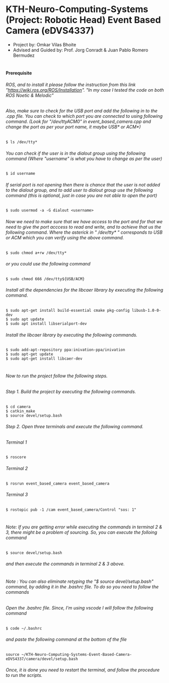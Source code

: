 # KTH-Neuro-Computing-Systems (Project: Robotic Head) Event Based Camera (eDVS4337) 
* Project by: Omkar Vilas Bhoite
* Advised and Guided by: Prof. Jorg Conradt & Juan Pablo Romero Bermudez

# #########################################################################################################################################################################################

# #########################################################################################################################################################################################

#### Prerequisite

###### ROS, and to install it please follow the instruction from this link "https://wiki.ros.org/ROS/Installation". "In my case I tested the code on both ROS Noetic & Melodic"

###### Also, make sure to check for the USB port and add the following in to the .cpp file. You can check to which port you are connected to using following command. (Look for "/dev/ttyACM0" in event_based_camera.cpp and change  the port as per your port name, it maybe USB* or ACM*)

```
$ ls /dev/tty*
```

###### You can check if the user is in the dialout group using the following command (Where "username" is what you have to change as per the user)

```
$ id username
```

###### If serial port is not opening then there is chance that the user is not added to the dialout group, and to add user to dialout group use the following command (this is optional, just in case you are not able to open the port)

```
$ sudo usermod -a -G dialout <username>
```

###### Now we need to make sure that we have access to the port and for that we need to give the port acccess to read and write, and to achieve that us the following command. Where the asterick in " /dev/tty* " corresponds to USB or ACM which you can verify using the above command. 

```
$ sudo chmod a+rw /dev/tty*
```
###### or you could use the following command

```
$ sudo chmod 666 /dev/tty${USB/ACM}
```

###### Install all the dependencies for the libcaer library by executing the following command.

```
$ sudo apt-get install build-essential cmake pkg-config libusb-1.0-0-dev
$ sudo apt update
$ sudo apt install libserialport-dev
```


###### Install the libcaer library by executing the following commands. 

```
$ sudo add-apt-repository ppa:inivation-ppa/inivation
$ sudo apt-get update
$ sudo apt-get install libcaer-dev
```


# #########################################################################################################################################################################################

###### Now to run the project follow the following steps.

###### Step 1. Build the project by executing the following commands.

```
$ cd camera
$ catkin_make   
$ source devel/setup.bash
```

###### Step 2. Open three terminals and execute the following command.

###### Terminal 1

```
$ roscore
```

###### Terminal 2 

```
$ rosrun event_based_camera event_based_camera
```

###### Terminal 3 

```
$ rostopic pub -1 /cam event_based_camera/Control "sos: 1"
```

# #########################################################################################################################################################################################

# #########################################################################################################################################################################################

###### Note: If you are getting error while executing the commands in terminal 2 & 3, there might be a problem of sourcing. So, you can execute the folloing command 

```
$ source devel/setup.bash
```

###### and then execute the commands in terminal 2 & 3 above.


# #########################################################################################################################################################################################


###### Note : You can also eliminate retyping the "$ source devel/setup.bash" command, by adding it in the .bashrc file. To do so you need to follow the commands
###### Open the .bashrc file. Since, I'm using vscode I will follow the following command

```
$ code ~/.bashrc
```

###### and paste the following command at the bottom of the file 

```
source ~/KTH-Neuro-Computing-Systems-Event-Based-Camera-eDVS4337/camera/devel/setup.bash
```

###### Once, it is done you need to restart the terminal, and follow the procedure to run the scripts.